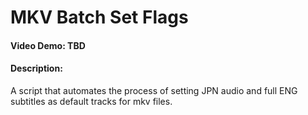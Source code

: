 # MKV Batch Set Flags
#### Video Demo:  TBD
#### Description:
A script that automates the process of setting JPN audio and full ENG subtitles as default tracks for mkv files.
